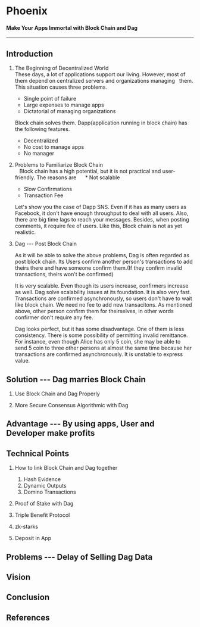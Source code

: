 # Phoenix
#### Make Your Apps Immortal with Block Chain and Dag
-------------------------------------------------------


## Introduction
1. The Beginning of Decentralized World  
    These days, a lot of applications support our living. However, most of them depend on centralized servers and organizations managing   them. This situation causes three problems. 
    * Single point of failure 
    * Large expenses to manage apps 
    * Dictatorial of managing organizations  
    
    
    Block chain solves them. Dapp(application running in block chain) has the following features. 
    * Decentralized
    * No cost to manage apps
    * No manager


1. Problems to Familiarize Block Chain  
    Block chain has a high potential, but it is not practical and user-friendly. The reasons are   
    * Not scalable  
    * Slow Confirmations  
    * Transaction Fee  
  
  
    Let's show you the case of Dapp SNS. Even if it has as many users as Facebook, it don't have enough throughput to deal with all users. Also, there are big time lags to reach your messages. Besides, when posting comments, it require fee of users. Like this, Block chain is not as yet realistic.


1. Dag --- Post Block Chain  

    As it will be able to solve the above problems, Dag is often regarded as post block chain. Its Users confirm another person's transactions to add theirs there and have someone confirm them.(If they confirm invalid transactions, theirs won't be confirmed)    


    It is very scalable. Even though its users increase, confirmers increase as well. Dag solve scalability issues at its foundation. It  is also very fast. Transactions are confirmed asynchronously, so users don't have to wait like block chain. We need no fee to add new transacitons. As mentioned above, other person confirm them for theirselves, in other words confirmer don't require any fee.  


    Dag looks perfect, but it has some disadvantage. One of them is less consistency. There is some possibility of permitting invalid remittance. For instance, even though Alice has only 5 coin, she may be able to send 5 coin to three other persons at almost the same time because her transactions are confirmed asynchronously. It is unstable to express value.  


## Solution --- Dag marries Block Chain 
1. Use Block Chain and Dag Properly 

1. More Secure Consensus Algorithmic with Dag


## Advantage --- By using apps, User and Developer make profits


## Technical Points
1. How to link Block Chain and Dag together
    1. Hash Evidence 
    1. Dynamic Outputs
    1. Domino Transactions
    
1. Proof of Stake with Dag

1. Triple Benefit Protocol

1. zk-starks

1. Deposit in App


## Problems --- Delay of Selling Dag Data


## Vision


## Conclusion


## References

